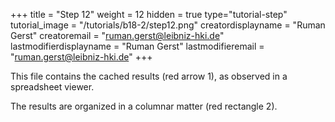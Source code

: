 +++
title = "Step 12"
weight = 12
hidden = true
type="tutorial-step"
tutorial_image = "/tutorials/b18-2/step12.png"
creatordisplayname = "Ruman Gerst"
creatoremail = "ruman.gerst@leibniz-hki.de"
lastmodifierdisplayname = "Ruman Gerst"
lastmodifieremail = "ruman.gerst@leibniz-hki.de"
+++

This file contains the cached results (red arrow 1), as observed in a spreadsheet viewer. 

The results are organized in a columnar matter (red rectangle 2). 